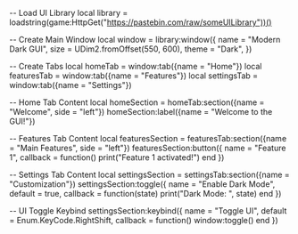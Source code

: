 -- Load UI Library
local library = loadstring(game:HttpGet("https://pastebin.com/raw/someUILibrary"))()

-- Create Main Window
local window = library:window({ 
    name = "Modern Dark GUI", 
    size = UDim2.fromOffset(550, 600), 
    theme = "Dark", 
})

-- Create Tabs
local homeTab = window:tab({name = "Home"})
local featuresTab = window:tab({name = "Features"})
local settingsTab = window:tab({name = "Settings"})

-- Home Tab Content
local homeSection = homeTab:section({name = "Welcome", side = "left"})
homeSection:label({name = "Welcome to the GUI!"})

-- Features Tab Content
local featuresSection = featuresTab:section({name = "Main Features", side = "left"})
featuresSection:button({
    name = "Feature 1",
    callback = function()
        print("Feature 1 activated!")
    end
})

-- Settings Tab Content
local settingsSection = settingsTab:section({name = "Customization"})
settingsSection:toggle({
    name = "Enable Dark Mode",
    default = true,
    callback = function(state)
        print("Dark Mode: ", state)
    end
})

-- UI Toggle Keybind
settingsSection:keybind({
    name = "Toggle UI",
    default = Enum.KeyCode.RightShift,
    callback = function()
        window:toggle()
    end
})
